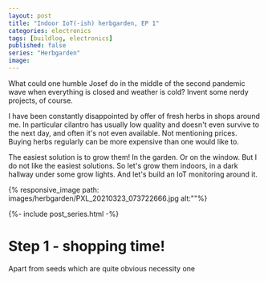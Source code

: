 ```yaml
---
layout: post
title: "Indoor IoT(-ish) herbgarden, EP 1"
categories: electronics
tags: [buildlog, electronics]
published: false
series: "Herbgarden"
image: 
---
```


What could one humble Josef do in the middle of the second pandemic wave when everything is closed and weather is cold? Invent some nerdy projects, of course.

I have been constantly disappointed by offer of fresh herbs in shops around me. In particular cilantro has usually low quality and doesn't even survive to the next day, and often it's not even available. Not mentioning prices. Buying herbs regularly can be more expensive than one would like to.

The easiest solution is to grow them! In the garden. Or on the window. But I do not like the easiest solutions. So let's grow them indoors, in a dark hallway under some grow lights. And let's build an IoT monitoring around it.

{% responsive_image path: images/herbgarden/PXL_20210323_073722666.jpg alt:""%}

<!--more--> 

{%- include post_series.html -%}

# Step 1 - shopping time!

Apart from seeds which are quite obvious necessity one 

